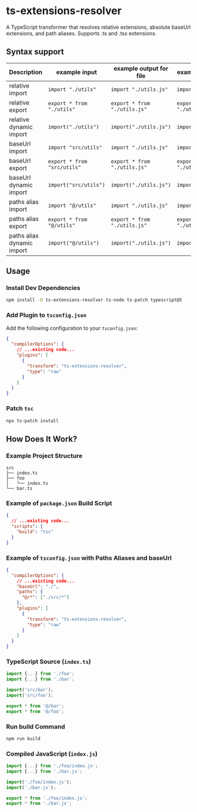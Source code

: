 # ts-extensions-resolver

A TypeScript transformer that resolves relative extensions, absolute baseUrl extensions, and path aliases. Supports .ts and .tsx extensions.

## Syntax support

| Description                | example input               | example output for file      | example output for module          |
| -------------------------- | --------------------------- | ---------------------------- | ---------------------------------- |
| relative import            | `import "./utils"`          | `import "./utils.js"`        | `import "./utils/index.js"`        |
| relative export            | `export * from "./utils"`   | `export * from "./utils.js"` | `export * from "./utils/index.js"` |
| relative dynamic import    | `import("./utils")`         | `import("./utils.js")`       | `import("./utils/index.js")`       |
| baseUrl import             | `import "src/utils"`        | `import "./utils.js"`        | `import "./utils/index.js"`        |
| baseUrl export             | `export * from "src/utils"` | `export * from "./utils.js"` | `export * from "./utils/index.js"` |
| baseUrl dynamic import     | `import("src/utils")`       | `import("./utils.js")`       | `import("./utils/index.js")`       |
| paths alias import         | `import "@/utils"`          | `import "./utils.js"`        | `import "./utils/index.js"`        |
| paths alias export         | `export * from "@/utils"`   | `export * from "./utils.js"` | `export * from "./utils/index.js"` |
| paths alias dynamic import | `import("@/utils")`         | `import("./utils.js")`       | `import("./utils/index.js")`       |


## Usage

### Install Dev Dependencies

```sh
npm install -D ts-extensions-resolver ts-node ts-patch typescript@5
```

### Add Plugin to `tsconfig.json`

Add the following configuration to your `tsconfig.json`:

```json
{
  "compilerOptions": {
    // ...existing code...
    "plugins": [
      {
        "transform": "ts-extensions-resolver",
        "type": "raw"
      }
    ]
  }
}
```

### Patch `tsc`

```sh
npx ts-patch install
```

## How Does It Work?

### Example Project Structure

```
src
├── index.ts
├── foo
│   └── index.ts
└── bar.ts
```

### Example of `package.json` Build Script

```json
{
  // ...existing code...
  "scripts": {
    "build": "tsc"
  }
}
```

### Example of `tsconfig.json` with Paths Aliases and baseUrl

```json
{
  "compilerOptions": {
    // ...existing code...
    "baseUrl": "./",
    "paths": {
      "@/*": ["./src/*"]
    },
    "plugins": [
      {
        "transform": "ts-extensions-resolver",
        "type": "raw"
      }
    ]
  }
}
```

### TypeScript Source (`index.ts`)

```ts
import {...} from './foo';
import {...} from './bar';

import('src/bar');
import('src/foo');

export * from '@/bar';
export * from '@/foo';
```

### Run build Command

```sh
npm run build
```

### Compiled JavaScript (`index.js`)

```js
import {...} from './foo/index.js';
import {...} from './bar.js';

import('./foo/index.js');
import('./bar.js');

export * from './foo/index.js';
export * from './bar.js';
```
